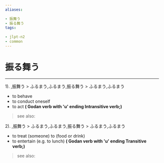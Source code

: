 ```yaml
---
aliases:
    
- 振舞う
- 振る舞う
tags:
    
- jlpt-n2
- common
---
```


# 振る舞う
---
1).
,振舞う > ふるまう,ふるまう,振る舞う > ふるまう,ふるまう

- to behave
- to conduct oneself
- to act
**( Godan verb with 'u' ending Intransitive verb;)**
> see also: 
            
2).
,振舞う > ふるまう,ふるまう,振る舞う > ふるまう,ふるまう

- to treat (someone) to (food or drink)
- to entertain (e.g. to lunch)
**( Godan verb with 'u' ending Transitive verb;)**
> see also: 
            